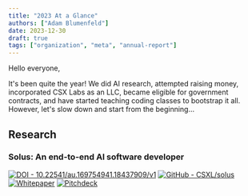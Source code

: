```yaml
---
title: "2023 At a Glance"
authors: ["Adam Blumenfeld"]
date: 2023-12-30
draft: true
tags: ["organization", "meta", "annual-report"]
---
```


Hello everyone,

It's been quite the year! We did AI research, attempted raising money, incorporated CSX Labs as an LLC, became eligible for government contracts, and have started teaching coding classes to bootstrap it all. However, let's slow down and start from the beginning...


## Research

### Solus: An end-to-end AI software developer

[![DOI - 10.22541/au.169754941.18437909/v1](https://img.shields.io/badge/doi-10.22541%2Fau.169754941.18437909%2Fv1-darkgreen?style=for-the-badge&logo=doi&logoColor=white)](https://doi.org/10.22541/au.169754941.18437909/v1)
[![GitHub - CSXL/solus](https://img.shields.io/badge/github-CSXL%2Fsolus-lightgray?style=for-the-badge&logo=github)](https://github.com/CSXL/solus)
[![Whitepaper](https://img.shields.io/badge/whitepaper-pdf-red?style=for-the-badge&logo=googledocs&logoColor=white)](https://drive.google.com/file/d/11cQXdCt-wRR0Gicmh_noNC2_pBG4vTmV/view?usp=sharing)
[![Pitchdeck](https://img.shields.io/badge/pitchdeck-slides-yellow?style=for-the-badge&logo=googleslides&logoColor=white)](https://docs.google.com/presentation/d/1fRcPQ191gFwPzoLKEMUZX_NkA1Pl21SC73IKg9qlmvw/edit?usp=sharing)
